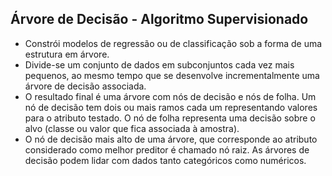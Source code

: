## Árvore de Decisão - Algoritmo Supervisionado

- Constrói modelos de regressão ou de classificação sob a forma de uma estrutura em árvore.
- Divide-se um conjunto de dados em subconjuntos cada vez mais pequenos, ao mesmo tempo que se desenvolve incrementalmente uma árvore de decisão associada.
- O resultado final é uma árvore com nós de decisão e nós de folha. Um nó de decisão tem dois ou mais ramos cada um representando valores para o atributo testado. O nó de folha representa uma decisão sobre o alvo (classe ou valor que fica associada à amostra).
- O nó de decisão mais alto de uma árvore, que corresponde ao atributo considerado como melhor preditor é chamado nó raiz. As árvores de decisão podem lidar com dados tanto categóricos como numéricos.